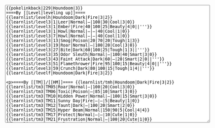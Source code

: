 </p><textarea readonly="" accesskey="," id="wpTextbox1" cols="80" rows="25" style="" class="mw-editfont-monospace" lang="en" dir="ltr" name="wpTextbox1">{{pokelinkback|229|Houndoom|3}}
====By [[Level|leveling up]]====
{{learnlist/levelh|Houndoom|Dark|Fire|3|2}}
{{learnlist/level3|1|Leer|Normal|—|100|30|Cool|3|0}}
{{learnlist/level3|1|Ember|Fire|40|100|25|Beauty|4|0||'''}}
{{learnlist/level3|1|Howl|Normal|—|—|40|Cool|1|0}}
{{learnlist/level3|7|Howl|Normal|—|—|40|Cool|1|0}}
{{learnlist/level3|13|Smog|Poison|20|70|20|Tough|1|3}}
{{learnlist/level3|19|Roar|Normal|—|100|20|Cool|3|0}}
{{learnlist/level3|27|Bite|Dark|60|100|25|Tough|1|3||'''}}
{{learnlist/level3|35|Odor Sleuth|Normal|—|100|40|Smart|3|0}}
{{learnlist/level3|43|Faint Attack|Dark|60|—|20|Smart|2|0||'''}}
{{learnlist/level3|51|Flamethrower|Fire|95|100|15|Beauty|4|0||'''}}
{{learnlist/level3|59|Crunch|Dark|80|100|15|Tough|1|4||'''}}
{{learnlist/levelf|Houndoom|Dark|Fire|3|2}}

====By [[TM]]/[[HM]]====
{{learnlist/tmh|Houndoom|Dark|Fire|3|2}}
{{learnlist/tm3|TM05|Roar|Normal|—|100|20|Cool|3|0}}
{{learnlist/tm3|TM06|Toxic|Poison|—|85|10|Smart|3|0}}
{{learnlist/tm3|TM10|Hidden Power|Normal|—|100|15|Smart|3|0}}
{{learnlist/tm3|TM11|Sunny Day|Fire|—|—|5|Beauty|1|0}}
{{learnlist/tm3|TM12|Taunt|Dark|—|100|20|Smart|2|0}}
{{learnlist/tm3|TM15|Hyper Beam|Normal|150|90|5|Cool|4|4}}
{{learnlist/tm3|TM17|Protect|Normal|—|—|10|Cute|1|0}}
{{learnlist/tm3|TM21|Frustration|Normal|—|100|20|Cute|1|0}}
{{learnlist/tm3|TM22|SolarBeam|Grass|120|100|10|Cool|4|0}}
{{learnlist/tm3|TM23|Iron Tail|Steel|100|75|15|Cool|1|4}}
{{learnlist/tm3|TM27|Return|Normal|—|100|20|Cute|1|0}}
{{learnlist/tm3|TM30|Shadow Ball|Ghost|80|100|15|Smart|3|0}}
{{learnlist/tm3|TM32|Double Team|Normal|—|—|15|Cool|2|0}}
{{learnlist/tm3|TM35|Flamethrower|Fire|95|100|15|Beauty|4|0||'''}}
{{learnlist/tm3|TM36|Sludge Bomb|Poison|90|100|10|Tough|2|1}}
{{learnlist/tm3|TM38|Fire Blast|Fire|120|85|5|Beauty|4|0||'''}}
{{learnlist/tm3|TM41|Torment|Dark|—|100|15|Tough|2|0}}
{{learnlist/tm3|TM42|Facade|Normal|70|100|20|Cute|2|0}}
{{learnlist/tm3|TM43|Secret Power|Normal|70|100|20|Smart|1|0}}
{{learnlist/tm3|TM44|Rest|Psychic|—|—|10|Cute|2|0}}
{{learnlist/tm3|TM45|Attract|Normal|—|100|15|Cute|2|0}}
{{learnlist/tm3|TM46|Thief|Dark|40|100|10|Tough|1|0||'''}}
{{learnlist/tm3|TM49|Snatch|Dark|—|—|10|Smart|2|1}}
{{learnlist/tm3|TM50|Overheat|Fire|140|90|5|Beauty|6|0||'''}}
{{learnlist/tm3|HM04|Strength|Normal|80|100|15|Tough|2|1}}
{{learnlist/tm3|HM06|Rock Smash|Fighting|20|100|15|Tough|1|0}}
{{learnlist/tmf|Houndoom|Dark|Fire|3|2}}

====By {{pkmn|breeding}}====
{{learnlist/breedh|Houndoom|Dark|Fire|3|2}}
{{learnlist/breed3|{{MSP/3|215|Sneasel}}|Beat Up|Dark|10|100|10|Smart|2|1}}
{{learnlist/breed3|{{MSP/3|287|Slakoth}}{{MSP/3|288|Vigoroth}}{{MSP/3|289|Slaking}}|Counter|Fighting|—|100|20|Tough|2|0}}
{{learnlist/breed3|{{MSP/3|037|Vulpix}}{{MSP/3|038|Ninetales}}{{MSP/3|077|Ponyta}}{{MSP/3|078|Rapidash}}{{MSP/3|136|Flareon}}{{MSP/3|255|Torchic}}&lt;br>{{MSP/3|256|Combusken}}{{MSP/3|257|Blaziken}}{{MSP/3|324|Torkoal}}|Fire Spin|Fire|15|70|15|Beauty|3|0||'''}}
{{learnlist/breed3|{{MSP/3|019|Rattata}}{{MSP/3|020|Raticate}}{{MSP/3|128|Tauros}}{{MSP/3|197|Umbreon}}{{MSP/3|206|Dunsparce}}{{MSP/3|335|Zangoose}}|Pursuit|Dark|40|100|20|Smart|2|1||'''}}
{{learnlist/breed3|{{MSP/3|057|Primeape}}{{MSP/3|128|Tauros}}{{MSP/3|206|Dunsparce}}{{MSP/3|209|Snubbull}}{{MSP/3|210|Granbull}}|Rage|Normal|20|100|20|Cool|3|0}}
{{learnlist/breed3|{{MSP/3|288|Vigoroth}}{{MSP/3|289|Slaking}}|Reversal|Fighting|—|100|15|Cool|2|0}}
{{learnlist/breed3|{{MSP/3|206|Dunsparce}}|Spite|Ghost|—|100|10|Tough|1|0}}
{{learnlist/breed3|{{MSP/3|037|Vulpix}}{{MSP/3|038|Ninetales}}|Will-O-Wisp|Fire|—|75|15|Beauty|1|4}}
{{learnlist/breedf|Houndoom|Dark|Fire|3|2}}

====By [[Move Tutor|tutoring]]====
{{learnlist/tutorh|Houndoom|Dark|Fire|3|2}}
{{learnlist/tutor3|Body Slam|Normal|85|100|15|Tough|1|4|||yes|yes|yes}}
{{learnlist/tutor3|Counter|Fighting|—|100|20|Tough|2|0|||yes|yes|no}}
{{learnlist/tutor3|Double-Edge|Normal|120|100|15|Tough|6|0|||yes|yes|yes}}
{{learnlist/tutor3|Dream Eater|Psychic|100|100|15|Smart|2|2|||yes|yes|yes}}
{{learnlist/tutor3|Endure|Normal|—|—|10|Tough|2|0|||no|yes|no}}
{{learnlist/tutor3|Mimic|Normal|—|—|10|Cute|1|0|||yes|yes|yes}}
{{learnlist/tutor3|Mud-Slap|Ground|20|100|10|Cute|2|1|||no|yes|no}}
{{learnlist/tutor3|Nightmare|Ghost|—|—|15|Smart|1|3|||no|no|yes}}
{{learnlist/tutor3|Sleep Talk|Normal|—|—|10|Cute|3|0|||no|yes|no}}
{{learnlist/tutor3|Snore|Normal|40|100|15|Cute|4|0|||no|yes|no}}
{{learnlist/tutor3|Substitute|Normal|—|—|10|Smart|2|0|||yes|yes|yes}}
{{learnlist/tutor3|Swagger|Normal|—|90|15|Cute|2|0|||no|yes|yes}}
{{learnlist/tutor3|Swift|Normal|60|—|20|Cool|2|0|||no|yes|no}}
{{learnlist/tutorf|Houndoom|Dark|Fire|3|2}}

====By a prior [[evolution]]====
{{Learnlist/prevoh|Houndoom|Dark|Fire|3|2}}
{{Learnlist/prevo3|228|Houndour|e||||Charm|Normal|—|100|20|Cute|2|1||XD}}
{{Learnlist/prevof|Houndoom|Dark|Fire|3|2}}

====Special moves====
{{Shadow moves|229|48|Shadow Rush|--|--|--|Faint Attack|Dark|Howl|Normal|Smog|Poison|Flamethrower|Fire|Colo|dark|fire}}

[[it:Houndoom/Mosse apprese in terza generazione]]
[[zh:黑鲁加/第三世代招式表]]
